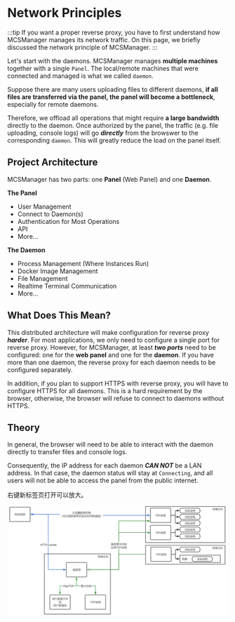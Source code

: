 # Network Principles

:::tip
If you want a proper reverse proxy, you have to first understand how MCSManager manages its network traffic. On this page, we briefly discussed the network principle of MCSManager. 
:::

Let's start with the daemons. MCSManager manages **multiple machines** together with a single `Panel`. The local/remote machines that were connected and managed is what we called `daemon`.

Suppose there are many users uploading files to different daemons, **if all files are transferred via the panel, the panel will become a bottleneck**, especially for remote daemons.

Therefore, we offload all operations that might require **a large bandwidth** directly to the daemon. Once authorized by the panel, the traffic (e.g. file uploading, console logs) will go ***directly*** from the browswer to the corresponding `daemon`. This will greatly reduce the load on the panel itself.

## Project Architecture

MCSManager has two parts: one **Panel** (Web Panel) and one **Daemon**.


**The Panel**

- User Management
- Connect to Daemon(s)
- Authentication for Most Operations
- API
- More...

**The Daemon**

- Process Management (Where Instances Run)
- Docker Image Management
- File Management
- Realtime Terminal Communication
- More...

## What Does This Mean?

This distributed architecture will make configuration for reverse proxy ***harder***. For most applications, we only need to configure a single port for reverse proxy. However, for MCSManager, at least ***two ports*** need to be configured: one for the **web panel** and one for the **daemon**. If you have more than one daemon, the reverse proxy for each daemon needs to be configured separately.

In addition, if you plan to support HTTPS with reverse proxy, you will have to configure HTTPS for all daemons. This is a hard requirement by the browser, otherwise, the browser will refuse to connect to daemons without HTTPS. 

## Theory

In general, the browser will need to be able to interact with the daemon directly to transfer files and console logs.

Consequently, the IP address for each daemon ***CAN NOT***  be a LAN address. In that case, the daemon status will stay at `Connecting`, and all users will not be able to access the panel from the public internet. 

右键新标签页打开可以放大。

![分布式原理图](../images/zh_cn/distributed_principle.png)

